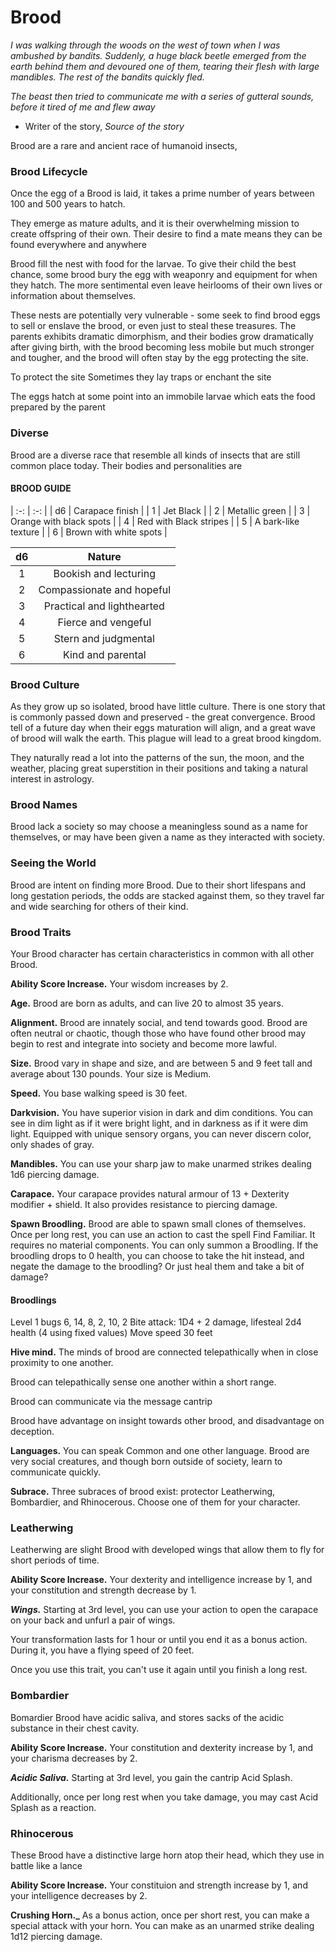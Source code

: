 # Brood

_I was walking through the woods on the west of town when I was ambushed by bandits. Suddenly, a huge black beetle emerged from the earth behind them and devoured one of them, tearing their flesh with large mandibles. The rest of the bandits quickly fled._

_The beast then tried to communicate me with a series of gutteral sounds, before it tired of me and flew away_

- Writer of the story, _Source of the story_

Brood are a rare and ancient race of humanoid insects,

### Brood Lifecycle

Once the egg of a Brood is laid, it takes a prime number of years between 100 and 500 years to hatch.

They emerge as mature adults, and it is their overwhelming mission to create offspring of their own.
Their desire to find a mate means they can be found everywhere and anywhere

Brood fill the nest with food for the larvae. To give their child the best chance, some brood bury the egg with weaponry and equipment for when they hatch. The more sentimental even leave heirlooms of their own lives or information about themselves.

These nests are potentially very vulnerable - some seek to find brood eggs to sell or enslave the brood, or even just to steal these treasures. The parents exhibits dramatic dimorphism, and their bodies grow dramatically after giving birth, with the brood becoming less mobile but much stronger and tougher, and the brood will often stay by the egg protecting the site.

To protect the site Sometimes they lay traps or enchant the site

The eggs hatch at some point into an immobile larvae which eats the food prepared by the parent

### Diverse

Brood are a diverse race that resemble all kinds of insects that are still common place today. Their bodies and personalities are

#### BROOD GUIDE

| :-: | :-: |
| d6 | Carapace finish |
| 1 | Jet Black |
| 2 | Metallic green |
| 3 | Orange with black spots |
| 4 | Red with Black stripes |
| 5 | A bark-like texture |
| 6 | Brown with white spots |

| d6  |           Nature           |
| :-: | :------------------------: |
|  1  |   Bookish and lecturing    |
|  2  | Compassionate and hopeful  |
|  3  | Practical and lighthearted |
|  4  |    Fierce and vengeful     |
|  5  |    Stern and judgmental    |
|  6  |     Kind and parental      |

### Brood Culture

As they grow up so isolated, brood have little culture. There is one story that is commonly passed down and preserved - the great convergence. Brood tell of a future day when their eggs maturation will align, and a great wave of brood will walk the earth. This plague will lead to a great brood kingdom.

They naturally read a lot into the patterns of the sun, the moon, and the weather, placing great superstition in their positions and taking a natural interest in astrology.

### Brood Names

Brood lack a society so may choose a meaningless sound as a name for themselves, or may have been given a name as they interacted with society.

### Seeing the World

Brood are intent on finding more Brood. Due to their short lifespans and long gestation periods, the odds are stacked against them, so they travel far and wide searching for others of their kind.

### Brood Traits

Your Brood character has certain characteristics in common with all other Brood.

**Ability Score Increase.** Your wisdom increases by 2.

**Age.** Brood are born as adults, and can live 20 to almost 35 years.

**Alignment.** Brood are innately social, and tend towards good. Brood are often neutral or chaotic, though those who have found other brood may begin to rest and integrate into society and become more lawful.

**Size.** Brood vary in shape and size, and are between 5 and 9 feet tall and average about 130 pounds. Your size is Medium.

**Speed.** You base walking speed is 30 feet.

**Darkvision.** You have superior vision in dark and dim conditions. You can see in dim light as if it were bright light, and in darkness as if it were dim light. Equipped with unique sensory organs, you can never discern color, only shades of gray.

**Mandibles.** You can use your sharp jaw to make unarmed strikes dealing 1d6 piercing damage.

**Carapace.** Your carapace provides natural armour of 13 + Dexterity modifier + shield. It also provides resistance to piercing damage.

**Spawn Broodling.** Brood are able to spawn small clones of themselves. Once per long rest, you can use an action to cast the spell Find Familiar. It requires no material components. You can only summon a Broodling. If the broodling drops to 0 health, you can choose to take the hit instead, and negate the damage to the broodling? Or just heal them and take a bit of damage?

#### Broodlings

Level 1 bugs
6, 14, 8, 2, 10, 2
Bite attack: 1D4 + 2 damage, lifesteal
2d4 health (4 using fixed values)
Move speed 30 feet

**Hive mind.** The minds of brood are connected telepathically when in close proximity to one another.

Brood can telepathically sense one another within a short range.

Brood can communicate via the message cantrip

Brood have advantage on insight towards other brood, and disadvantage on deception.

**Languages.** You can speak Common and one other language. Brood are very social creatures, and though born outside of society, learn to communicate quickly.

**Subrace.** Three subraces of brood exist: protector Leatherwing, Bombardier, and Rhinocerous. Choose
one of them for your character.

### Leatherwing

Leatherwing are slight Brood with developed wings that allow them to fly for short periods of time.

**Ability Score Increase.** Your dexterity and intelligence increase by 1, and your constitution and strength decrease by 1.

**_Wings._** Starting at 3rd level, you can use your action to open the carapace on your back and unfurl a pair of wings.

Your transformation lasts for 1 hour or until you end it as a bonus action. During it, you have a flying speed of 20 feet.

Once you use this trait, you can't use it again until you finish a long rest.

### Bombardier

Bomardier Brood have acidic saliva, and stores sacks of the acidic substance in their chest cavity.

**Ability Score Increase.** Your constitution and dexterity increase by 1, and your charisma decreases by 2.

**_Acidic Saliva._** Starting at 3rd level, you gain the cantrip Acid Splash.

Additionally, once per long rest when you take damage, you may cast Acid Splash as a reaction.

### Rhinocerous

These Brood have a distinctive large horn atop their head, which they use in battle like a lance

**Ability Score Increase.** Your constituion and strength increase by 1, and your intelligence decreases by 2.

**Crushing Horn.\_** As a bonus action, once per short rest, you can make a special attack with your horn. You can make as an unarmed strike dealing 1d12 piercing damage.
